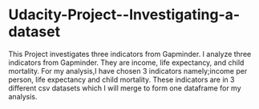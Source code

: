 # Udacity-Project--Investigating-a-dataset
This Project investigates three indicators from  Gapminder. I analyze three indicators from Gapminder. They are income, life expectancy, and child mortality. For my analysis,I have chosen 3 indicators namely;income per person, life expectancy and child mortality. These indicators are in 3 different csv datasets which I will merge to form one dataframe for my analysis.

